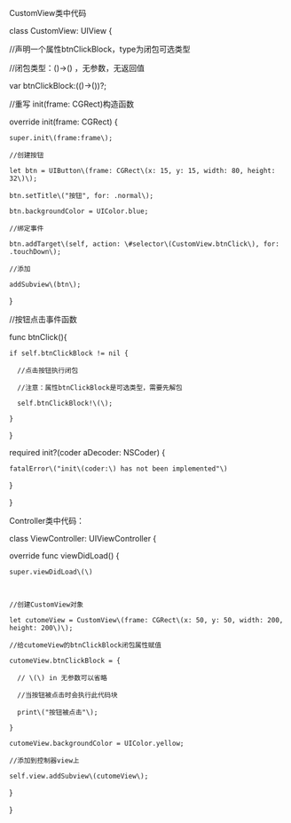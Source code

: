 CustomView类中代码



class CustomView: UIView {  

  

  //声明一个属性btnClickBlock，type为闭包可选类型  

  //闭包类型：\(\)-&gt;\(\) ，无参数，无返回值  

  var btnClickBlock:\(\(\)-&gt;\(\)\)?;  

  

  //重写 init\(frame: CGRect\)构造函数  

  override init\(frame: CGRect\) {  

    super.init\(frame:frame\);  

    //创建按钮  

    let btn = UIButton\(frame: CGRect\(x: 15, y: 15, width: 80, height: 32\)\);  

    btn.setTitle\("按钮", for: .normal\);  

    btn.backgroundColor = UIColor.blue;  

    //绑定事件  

    btn.addTarget\(self, action: \#selector\(CustomView.btnClick\), for: .touchDown\);  

    //添加  

    addSubview\(btn\);  

  

  }  

  //按钮点击事件函数  

  func btnClick\(\){  

  

    if self.btnClickBlock != nil {  

      //点击按钮执行闭包  

      //注意：属性btnClickBlock是可选类型，需要先解包  

      self.btnClickBlock!\(\);  

    }  

  }  

  

  required init?\(coder aDecoder: NSCoder\) {  

    fatalError\("init\(coder:\) has not been implemented"\)  

  }  

  

}  



Controller类中代码：

class ViewController: UIViewController {  

  

  override func viewDidLoad\(\) {  

    super.viewDidLoad\(\)  

  

    //创建CustomView对象  

    let cutomeView = CustomView\(frame: CGRect\(x: 50, y: 50, width: 200, height: 200\)\);  

    //给cutomeView的btnClickBlock闭包属性赋值  

    cutomeView.btnClickBlock = {  

      // \(\) in 无参数可以省略  

      //当按钮被点击时会执行此代码块  

      print\("按钮被点击"\);  

    }  

    cutomeView.backgroundColor = UIColor.yellow;  

    //添加到控制器view上  

    self.view.addSubview\(cutomeView\);  

  

  }  

}  

